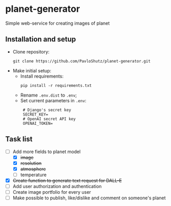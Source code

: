 # planet-generator
Simple web-service for creating images of planet


## Installation and setup

- Clone repository:
    ```commandline
    git clone https://github.com/PavloShutz/planet-generator.git
    ```
- Make initial setup:
  * Install requirements:
    ```commandline
    pip install -r requirements.txt
    ```
  * Rename `.env.dist` to `.env`;
  * Set current parameters in `.env`:
     ```dotenv
      # Django's secret key
      SECRET_KEY=
      # OpenAI secret API key
      OPENAI_TOKEN=
      ```

## Task list
- [ ] Add more fields to planet model
  - [x] ~~image~~
  - [x] ~~resolution~~
  - [x] ~~atmosphere~~
  - [ ] temperature
- [x] ~~Create function to generate text request for DALL-E~~
- [ ] Add user authorization and authentication
- [ ] Create image portfolio for every user
- [ ] Make possible to publish, like/dislike and comment on someone's planet
